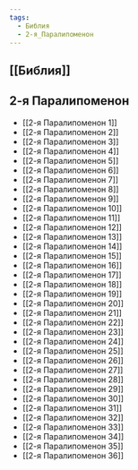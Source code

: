 ```yaml
---
tags:
  - Библия
  - 2-я_Паралипоменон
---
```

## [[Библия]]
## 2-я Паралипоменон
- [[2-я Паралипоменон 1]]
- [[2-я Паралипоменон 2]]
- [[2-я Паралипоменон 3]]
- [[2-я Паралипоменон 4]]
- [[2-я Паралипоменон 5]]
- [[2-я Паралипоменон 6]]
- [[2-я Паралипоменон 7]]
- [[2-я Паралипоменон 8]]
- [[2-я Паралипоменон 9]]
- [[2-я Паралипоменон 10]]
- [[2-я Паралипоменон 11]]
- [[2-я Паралипоменон 12]]
- [[2-я Паралипоменон 13]]
- [[2-я Паралипоменон 14]]
- [[2-я Паралипоменон 15]]
- [[2-я Паралипоменон 16]]
- [[2-я Паралипоменон 17]]
- [[2-я Паралипоменон 18]]
- [[2-я Паралипоменон 19]]
- [[2-я Паралипоменон 20]]
- [[2-я Паралипоменон 21]]
- [[2-я Паралипоменон 22]]
- [[2-я Паралипоменон 23]]
- [[2-я Паралипоменон 24]]
- [[2-я Паралипоменон 25]]
- [[2-я Паралипоменон 26]]
- [[2-я Паралипоменон 27]]
- [[2-я Паралипоменон 28]]
- [[2-я Паралипоменон 29]]
- [[2-я Паралипоменон 30]]
- [[2-я Паралипоменон 31]]
- [[2-я Паралипоменон 32]]
- [[2-я Паралипоменон 33]]
- [[2-я Паралипоменон 34]]
- [[2-я Паралипоменон 35]]
- [[2-я Паралипоменон 36]]
